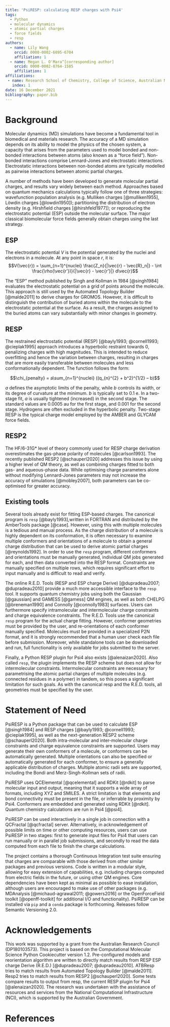 ```yaml
---
title: 'PsiRESP: calculating RESP charges with Psi4'
tags:
  - Python
  - molecular dynamics
  - atomic partial charges
  - force fields
  - resp
authors:
  - name: Lily Wang
    orcid: 0000-0002-6095-6704
    affiliation: 1
  - name: Megan L. O'Mara^[corresponding author]
    orcid: 0000-0002-8764-1585
    affiliation: 1
affiliations:
 - name: Research School of Chemistry, College of Science, Australian National University, Canberra, ACT, 2601, Australia
   index: 1
date: 16 December 2021
bibliography: paper.bib
---
```


# Background

Molecular dynamics (MD) simulations have become a fundamental tool in biomedical and materials research. The accuracy of a MD simulation depends on its ability to model the physics of the chosen system, a capacity that arises from the parameters used to model bonded and non-bonded interactions between atoms (also known as a “force field”). Non-bonded interactions comprise Lennard-Jones and electrostatic interactions. Electrostatic interactions between non-bonded atoms are typically modelled as pairwise interactions between atomic partial charges. 

A number of methods have been developed to generate molecular partial charges, and results vary widely between each method. Approaches based on quantum mechanics calculations typically follow one of three strategies: wavefunction population analysis (e.g. Mulliken charges [@mulliken1955], Löwdin charges [@lowdin1950]); partitioning the distribution of electron density (e.g. Hirshfield charges [@hirshfeld1977]); or reproducing the electrostatic potential (ESP) outside the molecular surface. The major classical biomolecular force fields generally obtain charges using the last strategy.

## ESP

The electrostatic potential $V$ is the potential generated by the nuclei and electrons in a molecule. At any point in space $r$, it is:
$$V(\vec{r}) = \sum_{n=1}^{nuclei} \frac{Z_n}{|\vec{r} - \vec{R}_n|} - \int \frac{\rho(\vec{r’})}{|\vec{r} - \vec{r’}|} d\vec{r}$$

The “ESP” method published by Singh and Kollman in 1984 [@singh1984] evaluates the electrostatic potential on a grid of points around the molecule. This approach is still used by the Automated Topology Builder [@malde2011] to derive charges for GROMOS. However, it is difficult to distinguish the contribution of buried atoms within the molecule to the electrostatic potential at the surface.  As a result, the charges assigned to the buried atoms can vary substantially with minor changes in geometry. 

## RESP

The restrained electrostatic potential (RESP) [@bayly1993; @cornell1993; @cieplak1995] approach introduces a hyperbolic restraint towards 0, penalizing charges with high magnitudes. This is intended to reduce overfitting and hence the variation between charges, resulting in charges that are more easily transferable between molecules and less conformationally dependent. The function follows the form:

$$\chi_{penalty} = a\sum_{n=1}^{nuclei} ((q_{n}^{2} + b^2)^{1/2} – b)$$

$a$ defines the asymptotic limits of the penalty, while $b$ controls its width, or its degree of curvature at the minimum. $b$ is typically set to 0.1 e. In a two-stage fit, $a$ is usually tightened (increased) in the second stage. The standard values are 0.0005 au for the first stage, and 0.001 for the second stage. Hydrogens are often excluded in the hyperbolic penalty. Two-stage RESP is the typical charge model employed by the AMBER and GLYCAM force fields. 

## RESP2

The HF/6-31G* level of theory commonly used for RESP charge derivation overestimates the gas-phase polarity of molecules [@carlson1993]. The recently published RESP2 [@schauperl2020] addresses this issue by using a higher level of QM theory, as well as combining charges fitted to both gas- and aqueous-phase data. While optimising charge parameters alone without modifying Lennard-Jones parameters may not increase the accuracy of simulations [@mobley2007], both parameters can be co-optimised for greater accuracy. 

## Existing tools

Several tools already exist for fitting ESP-based charges. The canonical program is `resp` [@bayly1993],written in FORTRAN and distributed by the AmberTools package [@case]. However, using this with multiple molecules is a tedious and manual process. As the charge distribution of a molecule is highly dependent on its conformation, it is often necessary to examine multiple conformers and orientations of a molecule to obtain a general charge distribution that can be used to derive atomic partial charges [@reynolds1992]. In order to use the `resp` program, different conformers and orientations must be manually generated, individual QM jobs generated for each, and then data converted into the RESP format. Constraints are manually specified on multiple rows, which requires significant effort to input manually and is difficult to read and verify.

The online R.E.D. Tools (RESP and ESP charge Derive) [@dupradeau2007; @dupradeau2010] provide a much more accessible interface to the `resp` tool. It supports quantum chemistry jobs using both the Gaussian [@gaussian] and GAMESS [@gamess] QM engines, as well as both CHELPG [@breneman1990] and Connolly [@connolly1983] surfaces. Users can furthermore specify intramolecular and intermolecular charge constraints and charge equivalence constraints. The R.E.D. Tools use the canonical ``resp`` program for the actual charge fitting. However, conformer geometries must be provided by the user, and re-orientations of each conformer manually specified. Molecules must be provided in a specialized P2N format, and it is strongly recommended that a human user check each file before submission. Moreover, while standalone tools can be downloaded and run, full functionality is only available for jobs submitted to the server.

Finally, a Python RESP plugin for Psi4 also exists [@alenaizan2020]. Also called ``resp``, the plugin implements the RESP scheme but does not allow for intermolecular constraints. Intermolecular constraints are necessary for parametrising the atomic partial charges of multiple molecules (e.g. connected residues in a polymer) in tandem, so this poses a significant limitation for such goals. As with the canonical resp and the R.E.D. tools, all geometries must be specified by the user.

# Statement of Need

PsiRESP is a Python package that can be used to calculate ESP [@singh1984] and RESP charges [@bayly1993; @cornell1993; @cieplak1995], as well as the next-generation RESP2 scheme [@schauperl2020]. Both intra-molecular and inter-molecular charge constraints and charge equivalence constraints are supported. Users may generate their own conformers of a molecule, or conformers can be automatically generated. Multiple orientations can also be specified or automatically generated for each conformer, to ensure a generally applicable distribution of charges. Multiple atomic radii sets are supported, including the Bondi and Merz-Singh-Kollman sets of radii.

PsiRESP uses QCElemental [@qcelemental] and RDKit [@rdkit] to parse molecular input and output, meaning that it supports a wide array of formats, including XYZ and SMILES. A strict limitation is that elements and bond connectivity must be present in the file, or inferrable by proximity by Psi4. Conformers are embedded and generated using RDKit [@rdkit]. Quantum chemistry calculations are run in Psi4 [@psi4]. 

PsiRESP can be used interactively in a single job in connection with a QCFractal [@qcfractal] server. Alternatively, in acknowledgement of possible limits on time or other computing resources, users can use PsiRESP in two stages: first to generate input files for Psi4 that users can run manually or in parallel job submissions, and secondly to read the data computed from each file to finish the charge calculations.

The project contains a thorough Continuous Integration test suite ensuring that charges are comparable with those derived from other similar packages and previous versions. Code is written in a modular style, allowing for easy extension of capabilities, e.g. including charges computed from electric fields in the future, or using other QM engines. Core dependencies have been kept as minimal as possible to ease installation, although users are encouraged to make use of other packages (e.g. MDAnalysis [@michaud-agrawal2011; @gowers2016] or the OpenForceField toolkit [@openff-toolkit] for additional I/O and functionality). PsiRESP can be installed via `pip` and a `conda` package is forthcoming. Releases follow Semantic Versioning 2.0.

# Acknowledgements

This work was supported by a grant from the Australian Research Council (DP180103573). This project is based on the Computational Molecular Science Python Cookiecutter version 1.2. Pre-configured models and reorientation algorithm are written to directly match results from RESP ESP charge Derive (R.E.D.) [@dupradeau2007; @dupradeau2010]. ATBResp tries to match results from Automated Topology Builder [@malde2011]. Resp2 tries to match results from RESP2 [@schauperl2020]. Some tests compare results to output from resp, the current RESP plugin for Psi4 [@alenaizan2020]. The research was undertaken with the assistance of resources and services from the National Computational Infrastructure (NCI), which is supported by the Australian Government.


# References
